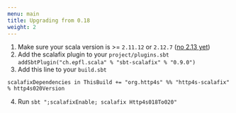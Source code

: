 ```yaml
---
menu: main
title: Upgrading from 0.18
weight: 2
---
```


1. Make sure your scala version is >= `2.11.12` or `2.12.7` ([no 2.13 yet](https://github.com/scalameta/scalameta/issues/1695))
2. Add the scalafix plugin to your `project/plugins.sbt`
`addSbtPlugin("ch.epfl.scala" % "sbt-scalafix" % "0.9.0")`
3. Add this line to your `build.sbt`
```
scalafixDependencies in ThisBuild += "org.http4s" %% "http4s-scalafix" % http4s020Version
```
4. Run
`sbt ";scalafixEnable; scalafix Http4s018To020"`